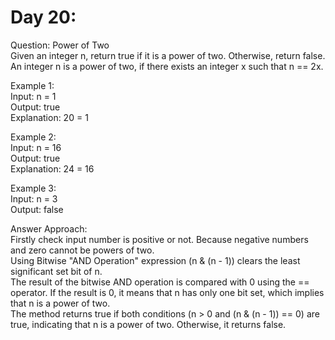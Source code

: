 # Day 20:
Question: Power of Two<br/>
Given an integer n, return true if it is a power of two. Otherwise, return false.<br/>
An integer n is a power of two, if there exists an integer x such that n == 2x.<br/>

Example 1:<br/>
Input: n = 1<br/>
Output: true<br/>
Explanation: 20 = 1<br/>

Example 2:<br/>
Input: n = 16<br/>
Output: true<br/>
Explanation: 24 = 16<br/>

Example 3:<br/>
Input: n = 3<br/>
Output: false<br/>

Answer Approach:<br/>
Firstly check input number is positive or not. Because negative numbers and zero cannot be powers of two.<br/>
Using Bitwise "AND Operation" expression (n & (n - 1)) clears the least significant set bit of n.<br/>
The result of the bitwise AND operation is compared with 0 using the == operator. If the result is 0, it means that n has only one bit set, which implies that n is a power of two.<br/>
The method returns true if both conditions (n > 0 and (n & (n - 1)) == 0) are true, indicating that n is a power of two. Otherwise, it returns false.<br/>